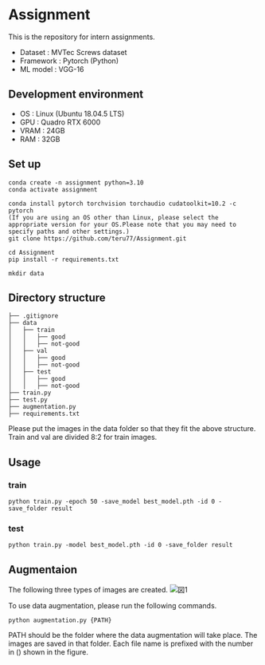 # Assignment
This is the repository for intern assignments.
* Dataset : MVTec Screws dataset
* Framework : Pytorch (Python)
* ML model : VGG-16

## Development environment
* OS : Linux (Ubuntu 18.04.5 LTS)
* GPU : Quadro RTX 6000
* VRAM : 24GB
* RAM : 32GB

## Set up
```shell
conda create -n assignment python=3.10
conda activate assignment

conda install pytorch torchvision torchaudio cudatoolkit=10.2 -c pytorch
(If you are using an OS other than Linux, please select the appropriate version for your OS.Please note that you may need to specify paths and other settings.)
git clone https://github.com/teru77/Assignment.git

cd Assignment
pip install -r requirements.txt

mkdir data
```

## Directory structure
```none
├── .gitignore
├── data
│   ├── train
│   │   ├── good  
│   │   ├── not-good
│   ├── val
│   │   ├── good
│   │   ├── not-good
│   ├── test
│   │   ├── good
│   │   ├── not-good
├── train.py
├── test.py
├── augmentation.py
├── requirements.txt
```
Please put the images in the data folder so that they fit the above structure. <br />
Train and val are divided 8:2 for train images.

## Usage
### train
```shell
python train.py -epoch 50 -save_model best_model.pth -id 0 -save_folder result
```
### test
```shell
python train.py -model best_model.pth -id 0 -save_folder result
```

## Augmentaion
The following three types of images are created.
![図1](https://user-images.githubusercontent.com/64674323/162917982-99d21894-5468-4983-a57f-e7df0d4f0f83.png)

To use data augmentation, please run the following commands.
```shell
python augmentation.py {PATH}
```
PATH should be the folder where the data augmentation will take place. The images are saved in that folder.
Each file name is prefixed with the number in () shown in the figure.
